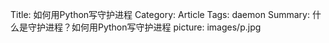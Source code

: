 Title: 如何用Python写守护进程
Category: Article
Tags: daemon
Summary: 什么是守护进程？如何用Python写守护进程
picture: images/p.jpg

